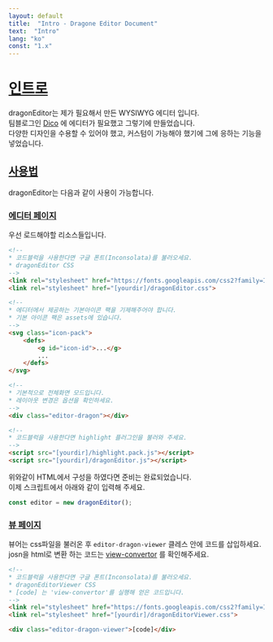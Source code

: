 ```yaml
---
layout: default
title:  "Intro - Dragone Editor Document"
text:  "Intro"
lang: "ko"
const: "1.x"
---
```


# [인트로](#인트로)

dragonEditor는 제가 필요해서 만든 WYSIWYG 에디터 입니다.<br>
팀블로그인 [Dico](https://dico.me) 에 에디터가 필요했고 그렇기에 만들었습니다.<br>
다양한 디자인을 수용할 수 있어야 했고, 커스텀이 가능해야 했기에 그에 응하는 기능을 넣었습니다.

## [사용법](#사용법)

dragonEditor는 다음과 같이 사용이 가능합니다.


### [에디터 페이지](#에디터-페이지)

우선 로드해야할 리소스들입니다.

```html
<!-- 
* 코드블럭을 사용한다면 구글 폰트(Inconsolata)를 불러오세요.
* dragonEditor CSS
-->
<link rel="stylesheet" href="https://fonts.googleapis.com/css2?family=Inconsolata:wght@400;700&amp;display=swap">
<link rel="stylesheet" href="[yourdir]/dragonEditor.css">

<!-- 
* 에디터에서 제공하는 기본아이콘 팩을 기제해주어야 합니다.
* 기본 아이콘 팩은 assets에 있습니다.
-->
<svg class="icon-pack">
    <defs>
        <g id="icon-id">...</g>
        ...
    </defs>
</svg>

<!--
* 기본적으로 전체화면 모드입니다.
* 레이아웃 변경은 옵션을 확인하세요.
-->
<div class="editor-dragon"></div>

<!-- 
* 코드블럭을 사용한다면 highlight 플러그인을 불러와 주세요.
-->
<script src="[yourdir]/highlight.pack.js"></script>
<script src="[yourdir]/dragonEditor.js"></script>
```

위와같이 HTML에서 구성을 하였다면 준비는 완료되었습니다.<br>
이제 스크립트에서 아래와 같이 입력해 주세요.

```js
const editor = new dragonEditor();
```

### [뷰 페이지](#뷰-페이지)

뷰어는 css파일을 불러온 후 `editor-dragon-viewer` 클레스 안에 코드를 삽입하세요.<br>
josn을 html로 변환 하는 코드는 [view-convertor](https://github.com/lovefields/dragonEditor/tree/main/assets/view-convertor) 를 확인해주세요.

```html
<!-- 
* 코드블럭을 사용한다면 구글 폰트(Inconsolata)를 불러오세요.
* dragonEditorViewer CSS
* [code] 는 'view-convertor'를 실행해 얻은 코드입니다.
-->
<link rel="stylesheet" href="https://fonts.googleapis.com/css2?family=Inconsolata:wght@400;700&amp;display=swap">
<link rel="stylesheet" href="[yourdir]/dragonEditorViewer.css">

<div class="editor-dragon-viewer">[code]</div>
```